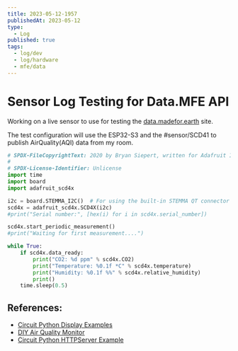 ```yaml
---
title: 2023-05-12-1957
publishedAt: 2023-05-12
type:
  - Log
published: true
tags:
  - log/dev
  - log/hardware
  - mfe/data
---
```


# Sensor Log Testing for Data.MFE API

Working on a live sensor to use for testing the [data.madefor.earth](https://data.madefor.earth) site.

The test configuration will use the ESP32-S3 and the #sensor/SCD41 to publish AirQuality(AQI) data from my room.

```python
# SPDX-FileCopyrightText: 2020 by Bryan Siepert, written for Adafruit Industries
#
# SPDX-License-Identifier: Unlicense
import time
import board
import adafruit_scd4x

i2c = board.STEMMA_I2C()  # For using the built-in STEMMA QT connector on a microcontroller
scd4x = adafruit_scd4x.SCD4X(i2c)
#print("Serial number:", [hex(i) for i in scd4x.serial_number])

scd4x.start_periodic_measurement()
#print("Waiting for first measurement....")

while True:
    if scd4x.data_ready:
        print("CO2: %d ppm" % scd4x.CO2)
        print("Temperature: %0.1f *C" % scd4x.temperature)
        print("Humidity: %0.1f %%" % scd4x.relative_humidity)
        print()
    time.sleep(0.5)

```

## References:

- [Circuit Python Display Examples](https://learn.adafruit.com/circuitpython-display-support-using-displayio/draw-pixels)
- [DIY Air Quality Monitor](https://learn.adafruit.com/diy-trinkey-no-solder-air-quality-monitor)
- [Circuit Python HTTPServer Example](https://docs.circuitpython.org/projects/httpserver/en/latest/examples.html)
